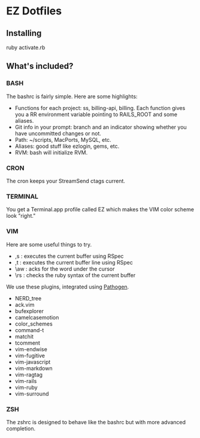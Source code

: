 # EZ Dotfiles

## Installing

  ruby activate.rb

## What's included?

### BASH

The bashrc is fairly simple. Here are some highlights:

  * Functions for each project: ss, billing-api, billing. Each function gives you a RR environment variable pointing to RAILS\_ROOT and some aliases.
  * Git info in your prompt: branch and an indicator showing whether you have uncommitted changes or not.
  * Path: ~/scripts, MacPorts, MySQL, etc.
  * Aliases: good stuff like ezlogin, gems, etc.
  * RVM: bash will initialize RVM.

### CRON

The cron keeps your StreamSend ctags current.

### TERMINAL

You get a Terminal.app profile called EZ which makes the VIM color scheme look "right."

### VIM

Here are some useful things to try.

  * ,s : executes the current buffer using RSpec
  * ,t : executes the current buffer line using RSpec
  * \aw : acks for the word under the cursor
  * \rs : checks the ruby syntax of the current buffer

We use these plugins, integrated using [Pathogen](https://github.com/tpope/vim-pathogen).

  * NERD\_tree
  * ack.vim
  * bufexplorer
  * camelcasemotion
  * color\_schemes
  * command-t
  * matchit
  * tcomment
  * vim-endwise
  * vim-fugitive
  * vim-javascript
  * vim-markdown
  * vim-ragtag
  * vim-rails
  * vim-ruby
  * vim-surround

### ZSH

The zshrc is designed to behave like the bashrc but with more advanced completion.
